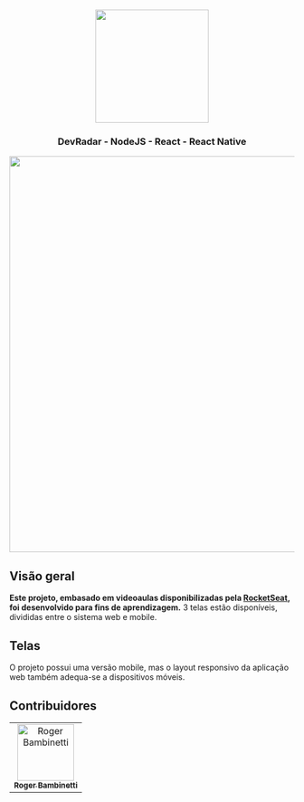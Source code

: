 
<h1 align="center">
<img
		width="200"
		src="https://github.com/RogerBambinetti/devradar-nodejs-react-react-native/blob/master/preview/logo.png">
</h1>
<h3 align="center">
	DevRadar - NodeJS - React - React Native
</h3>

<p align="center">
<img
		width="700"
		src="https://github.com/RogerBambinetti/devradar-nodejs-react-react-native/blob/master/preview/Screenshot0.png">
</p>

## Visão geral

**Este projeto, embasado em videoaulas disponibilizadas pela [RocketSeat](https://github.com/Rocketseat), foi desenvolvido para fins de aprendizagem.** 3 telas estão disponíveis, divididas entre o sistema web e mobile.


## Telas

O projeto possui uma versão mobile, mas o layout responsivo da aplicação web também adequa-se a dispositivos móveis.

<p align="center">

</p>


## Contribuidores

<table>
  <tr>
<td align="center"><a href="https://github.com/RogerBambinetti"><img src="https://avatars0.githubusercontent.com/u/50684839?s=460&v=4" width="100px;" alt="Roger Bambinetti"/><br /><sub><b>Roger Bambinetti</b></sub></a></td>
  </tr>
</table>

